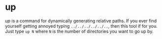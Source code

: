 # up
*up* is a command for dynamically generating relative paths. If you ever find yourself getting annoyed typing 
`../../../../../..`, then this tool if for you. Just type `up N` where `N` is the number of directories you want to go up by.
